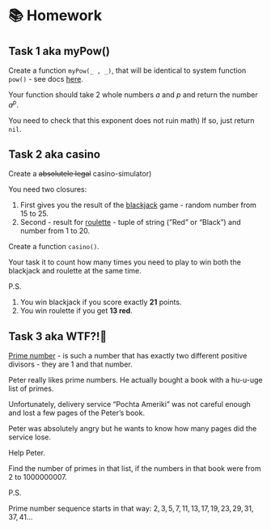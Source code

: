 # 📚 Homework

## Task 1 aka myPow()

Create a function `myPow(_ , _)`, that will be identical to system function `pow()` - see docs [here](https://developer.apple.com/documentation/foundation/1779833-pow).

Your function should take 2 whole numbers $a$ and $p$ and return the number $a^p$.

You need to check that this exponent does not ruin math) If so, just return `nil`.

## Task 2 aka casino

Create a ~~absolutele legal~~ casino-simulator)

You need two closures:

1. First gives you the result of the [blackjack](https://en.wikipedia.org/wiki/Blackjack) game - random number from 15 to 25.
2. Second - result for [roulette](https://en.wikipedia.org/wiki/Roulette) - tuple of string (”Red” or “Black”) and number from 1 to 20.

Create a function `casino()`.

Your task it to count how many times you need to play to win both the blackjack and roulette at the same time.

P.S. 

1. You win blackjack if you score exactly **21** points.
2. You win roulette if you get **13 red**.

## Task 3 aka WTF?!🤯

[Prime number](https://en.wikipedia.org/wiki/Prime_number) - is such a number that has exactly two different positive divisors - they are 1 and that number.

Peter really likes prime numbers. He actually bought a book with a hu-u-uge list of primes.

Unfortunately, delivery service “Pochta Ameriki” was not careful enough and lost a few pages of the Peter’s book.

Peter was absolutely angry but he wants to know how many pages did the service lose.

Help Peter.

Find the number of primes in that list, if the numbers in that book were from $2$ to $1000000007$.

P.S.

Prime number sequence starts in that way: $2, 3, 5, 7, 11, 13, 17, 19, 23, 29, 31, 37, 41 ...$